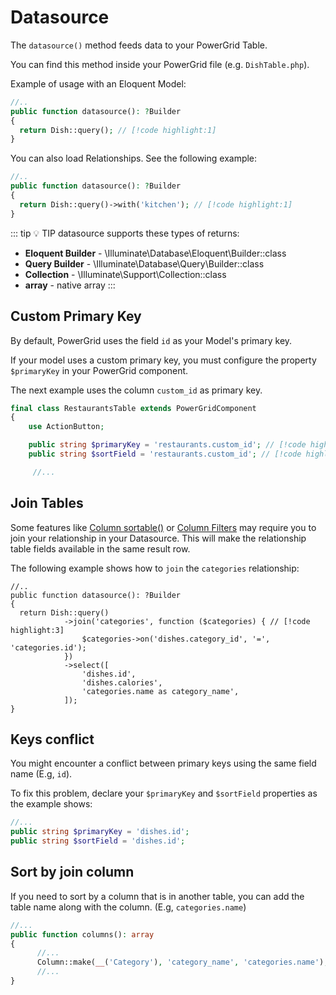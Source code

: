# Datasource

The `datasource()` method feeds data to your PowerGrid Table.

You can find this method inside your PowerGrid file (e.g. `DishTable.php`).

Example of usage with an Eloquent Model:

```php
//..
public function datasource(): ?Builder
{
  return Dish::query(); // [!code highlight:1]
}
```

You can also load Relationships. See the following example:

```php
//..
public function datasource(): ?Builder
{
  return Dish::query()->with('kitchen'); // [!code highlight:1]
}
```

::: tip 💡 TIP
datasource supports these types of returns:
* **Eloquent Builder** - \Illuminate\Database\Eloquent\Builder::class
* **Query Builder** - \Illuminate\Database\Query\Builder::class
* **Collection** - \Illuminate\Support\Collection::class
* **array** - native array
:::

## Custom Primary Key

By default, PowerGrid uses the field `id` as your Model's primary key.

If your model uses a custom primary key, you must configure the property `$primaryKey` in your PowerGrid component.

The next example uses the column `custom_id` as primary key.

```php
final class RestaurantsTable extends PowerGridComponent
{
    use ActionButton;

    public string $primaryKey = 'restaurants.custom_id'; // [!code highlight:1]
    public string $sortField = 'restaurants.custom_id'; // [!code highlight:1]

     //...
```

## Join Tables

Some features like [Column sortable()](include-columns?id=sortable) or [Column Filters](column-filters) may require you to join your relationship in your Datasource. This will make the relationship table fields available in the same result row.

The following example shows how to `join` the `categories` relationship:

```php{5-7}
//..
public function datasource(): ?Builder
{
  return Dish::query()
            ->join('categories', function ($categories) { // [!code highlight:3]
                $categories->on('dishes.category_id', '=', 'categories.id');
            })
            ->select([
                'dishes.id',
                'dishes.calories',
                'categories.name as category_name',
            ]);
}
```

## Keys conflict

You might encounter a conflict between primary keys using the same field name (E.g,  `id`).

To fix this problem, declare your `$primaryKey` and `$sortField` properties as the example shows:

```php
//...
public string $primaryKey = 'dishes.id';
public string $sortField = 'dishes.id';
```

## Sort by join column

If you need to sort by a column that is in another table, you can add the table name along with the column. (E.g, `categories.name`)

```php
//...
public function columns(): array
{
      //...
      Column::make(__('Category'), 'category_name', 'categories.name'),// [!code highlight:1]
      //...
}
```

